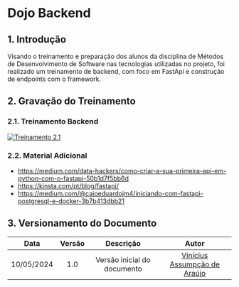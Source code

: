# Dojo Backend

## 1. Introdução

Visando o treinamento e preparação dos alunos da disciplina de Métodos de Desenvolvimento de Software nas tecnologias utilizadas no projeto, foi realizado um treinamento de backend, com foco em FastApi e construção de endpoints com o framework.

## 2. Gravação do Treinamento

### 2.1. Treinamento Backend

[![Treinamento 2.1](https://img.youtube.com/vi/6Emem3E0qqo/0.jpg)](https://youtu.be/6Emem3E0qqo)

### 2.2. Material Adicional

- https://medium.com/data-hackers/como-criar-a-sua-primeira-api-em-python-com-o-fastapi-50b1d7f5bb6d
- https://kinsta.com/pt/blog/fastapi/
- https://medium.com/@caioeduardojm4/iniciando-com-fastapi-postgresql-e-docker-3b7b413dbb21

## 3. Versionamento do Documento

| Data | Versão | Descrição | Autor |
| :-----: | :-------------: | :---------------: | :-: |
| 10/05/2024 | 1.0 | Versão inicial do documento | [Vinícius Assumpção de Araújo](https://github.com/viniman27) |
